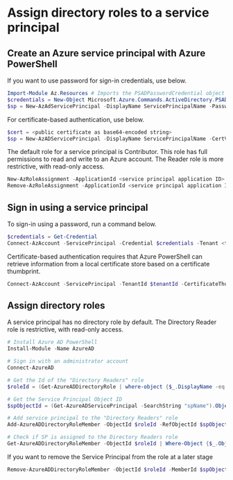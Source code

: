 # Assign directory roles to a service principal

## Create an Azure service principal with Azure PowerShell

If you want to use password for sign-in credentials, use below.

```powershell
Import-Module Az.Resources # Imports the PSADPasswordCredential object
$credentials = New-Object Microsoft.Azure.Commands.ActiveDirectory.PSADPasswordCredential -Property @{ StartDate=Get-Date; EndDate=Get-Date -Year 2024; Password=<Choose a strong password>}
$sp = New-AzAdServicePrincipal -DisplayName ServicePrincipalName -PasswordCredential $credentials
```

For certificate-based authentication, use below.

```powershell
$cert = <public certificate as base64-encoded string>
$sp = New-AzADServicePrincipal -DisplayName ServicePrincipalName -CertValue $cert
```

The default role for a service principal is Contributor. This role has full permissions to read and write to an Azure account. The Reader role is more restrictive, with read-only access.

```powershell
New-AzRoleAssignment -ApplicationId <service principal application ID> -RoleDefinitionName "Reader"
Remove-AzRoleAssignment -ApplicationId <service principal application ID> -RoleDefinitionName "Contributor"
```

## Sign in using a service principal

To sign-in using a password, run a command below.

```powershell
$credentials = Get-Credential
Connect-AzAccount -ServicePrincipal -Credential $credentials -Tenant <tenant ID>
```

Certificate-based authentication requires that Azure PowerShell can retrieve information from a local certificate store based on a certificate thumbprint.

```powershell
Connect-AzAccount -ServicePrincipal -TenantId $tenantId -CertificateThumbprint <thumbprint>
```

## Assign directory roles

A service principal has no directory role by default. The Directory Reader role is restrictive, with read-only access.

```powershell
# Install Azure AD PowerShell
Install-Module -Name AzureAD

# Sign in with an administrator account
Connect-AzureAD

# Get the Id of the "Directory Readers" role
$roleId = (Get-AzureADDirectoryRole | where-object {$_.DisplayName -eq "Directory Readers"}).Objectid

# Get the Service Principal Object ID
$spObjectId = (Get-AzureADServicePrincipal -SearchString "spName").ObjectId

# Add service principal to the "Directory Readers" role
Add-AzureADDirectoryRoleMember -ObjectId $roleId -RefObjectId $spObjectId

# Check if SP is assigned to the Directory Readers role
Get-AzureADDirectoryRoleMember -ObjectId $roleId | Where-Object {$_.ObjectId -eq $spObjectId}
```

If you want to remove the Service Principal from the role at a later stage

```powershell
Remove-AzureADDirectoryRoleMember -ObjectId $roleId -MemberId $spObjectId
```
